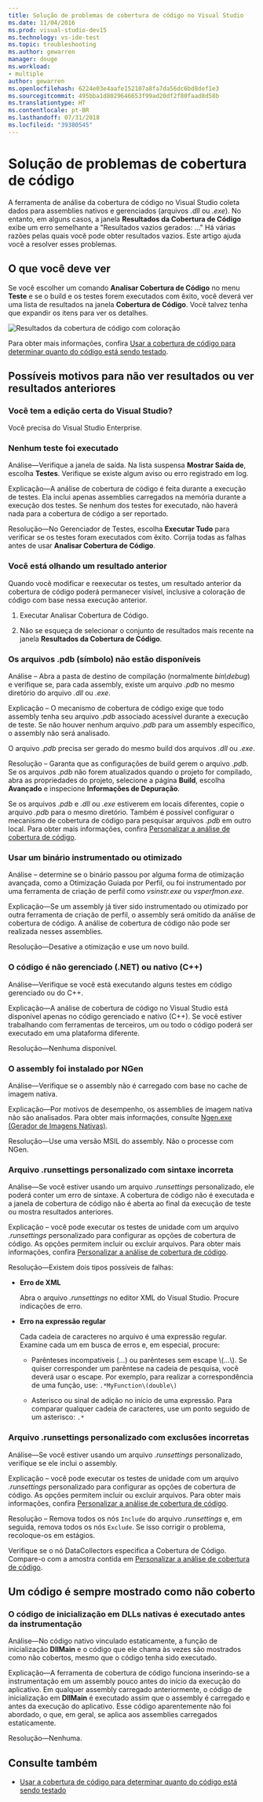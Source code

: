 ```yaml
---
title: Solução de problemas de cobertura de código no Visual Studio
ms.date: 11/04/2016
ms.prod: visual-studio-dev15
ms.technology: vs-ide-test
ms.topic: troubleshooting
ms.author: gewarren
manager: douge
ms.workload:
- multiple
author: gewarren
ms.openlocfilehash: 6224e03e4aafe152107a8fa7da56dc6bd8def1e3
ms.sourcegitcommit: 495bba1d8029646653f99ad20df2f80faad8d58b
ms.translationtype: HT
ms.contentlocale: pt-BR
ms.lasthandoff: 07/31/2018
ms.locfileid: "39380545"
---
```

# <a name="troubleshoot-code-coverage"></a>Solução de problemas de cobertura de código

A ferramenta de análise da cobertura de código no Visual Studio coleta dados para assemblies nativos e gerenciados (arquivos *.dll* ou *.exe*). No entanto, em alguns casos, a janela **Resultados da Cobertura de Código** exibe um erro semelhante a "Resultados vazios gerados: ..." Há várias razões pelas quais você pode obter resultados vazios. Este artigo ajuda você a resolver esses problemas.

## <a name="what-you-should-see"></a>O que você deve ver

Se você escolher um comando **Analisar Cobertura de Código** no menu **Teste** e se o build e os testes forem executados com êxito, você deverá ver uma lista de resultados na janela **Cobertura de Código**. Você talvez tenha que expandir os itens para ver os detalhes.

![Resultados da cobertura de código com coloração](../test/media/codecoverage1.png)

Para obter mais informações, confira [Usar a cobertura de código para determinar quanto do código está sendo testado](../test/using-code-coverage-to-determine-how-much-code-is-being-tested.md).

## <a name="possible-reasons-for-seeing-no-results-or-old-results"></a>Possíveis motivos para não ver resultados ou ver resultados anteriores

### <a name="do-you-have-the-right-edition-of-visual-studio"></a>Você tem a edição certa do Visual Studio?
 Você precisa do Visual Studio Enterprise.

### <a name="no-tests-were-executed"></a>Nenhum teste foi executado

Análise&mdash;Verifique a janela de saída. Na lista suspensa **Mostrar Saída de**, escolha **Testes**. Verifique se existe algum aviso ou erro registrado em log.

Explicação&mdash;A análise de cobertura de código é feita durante a execução de testes. Ela inclui apenas assemblies carregados na memória durante a execução dos testes. Se nenhum dos testes for executado, não haverá nada para a cobertura de código a ser reportado.

Resolução&mdash;No Gerenciador de Testes, escolha **Executar Tudo** para verificar se os testes foram executados com êxito. Corrija todas as falhas antes de usar **Analisar Cobertura de Código**.

### <a name="youre-looking-at-a-previous-result"></a>Você está olhando um resultado anterior

Quando você modificar e reexecutar os testes, um resultado anterior da cobertura de código poderá permanecer visível, inclusive a coloração de código com base nessa execução anterior.

1.  Executar Analisar Cobertura de Código.

2.  Não se esqueça de selecionar o conjunto de resultados mais recente na janela **Resultados da Cobertura de Código**.

### <a name="pdb-symbol-files-are-unavailable"></a>Os arquivos .pdb (símbolo) não estão disponíveis

Análise – Abra a pasta de destino de compilação (normalmente *bin\debug*) e verifique se, para cada assembly, existe um arquivo *.pdb* no mesmo diretório do arquivo *.dll* ou *.exe*.

Explicação – O mecanismo de cobertura de código exige que todo assembly tenha seu arquivo *.pdb* associado acessível durante a execução de teste. Se não houver nenhum arquivo *.pdb* para um assembly específico, o assembly não será analisado.

O arquivo *.pdb* precisa ser gerado do mesmo build dos arquivos *.dll* ou *.exe*.

Resolução – Garanta que as configurações de build gerem o arquivo *.pdb*. Se os arquivos *.pdb* não forem atualizados quando o projeto for compilado, abra as propriedades do projeto, selecione a página **Build**, escolha **Avançado** e inspecione **Informações de Depuração**.

Se os arquivos *.pdb* e *.dll* ou *.exe* estiverem em locais diferentes, copie o arquivo *.pdb* para o mesmo diretório. Também é possível configurar o mecanismo de cobertura de código para pesquisar arquivos *.pdb* em outro local. Para obter mais informações, confira [Personalizar a análise de cobertura de código](../test/customizing-code-coverage-analysis.md).

### <a name="use-an-instrumented-or-optimized-binary"></a>Usar um binário instrumentado ou otimizado

Análise – determine se o binário passou por alguma forma de otimização avançada, como a Otimização Guiada por Perfil, ou foi instrumentado por uma ferramenta de criação de perfil como *vsinstr.exe* ou *vsperfmon.exe*.

Explicação&mdash;Se um assembly já tiver sido instrumentado ou otimizado por outra ferramenta de criação de perfil, o assembly será omitido da análise de cobertura de código. A análise de cobertura de código não pode ser realizada nesses assemblies.

Resolução&mdash;Desative a otimização e use um novo build.

### <a name="code-is-not-managed-net-or-native-c-code"></a>O código é não gerenciado (.NET) ou nativo (C++)

Análise&mdash;Verifique se você está executando alguns testes em código gerenciado ou do C++.

Explicação&mdash;A análise de cobertura de código no Visual Studio está disponível apenas no código gerenciado e nativo (C++). Se você estiver trabalhando com ferramentas de terceiros, um ou todo o código poderá ser executado em uma plataforma diferente.

Resolução&mdash;Nenhuma disponível.

### <a name="assembly-has-been-installed-by-ngen"></a>O assembly foi instalado por NGen

Análise&mdash;Verifique se o assembly não é carregado com base no cache de imagem nativa.

Explicação&mdash;Por motivos de desempenho, os assemblies de imagem nativa não são analisados. Para obter mais informações, consulte [Ngen.exe (Gerador de Imagens Nativas)](/dotnet/framework/tools/ngen-exe-native-image-generator).

Resolução&mdash;Use uma versão MSIL do assembly. Não o processe com NGen.

### <a name="custom-runsettings-file-with-bad-syntax"></a>Arquivo .runsettings personalizado com sintaxe incorreta

Análise&mdash;Se você estiver usando um arquivo *.runsettings* personalizado, ele poderá conter um erro de sintaxe. A cobertura de código não é executada e a janela de cobertura de código não é aberta ao final da execução de teste ou mostra resultados anteriores.

Explicação – você pode executar os testes de unidade com um arquivo *.runsettings* personalizado para configurar as opções de cobertura de código. As opções permitem incluir ou excluir arquivos. Para obter mais informações, confira [Personalizar a análise de cobertura de código](../test/customizing-code-coverage-analysis.md).

Resolução&mdash;Existem dois tipos possíveis de falhas:

-   **Erro de XML**

     Abra o arquivo *.runsettings* no editor XML do Visual Studio. Procure indicações de erro.

-   **Erro na expressão regular**

     Cada cadeia de caracteres no arquivo é uma expressão regular. Examine cada um em busca de erros e, em especial, procure:

    -   Parênteses incompatíveis (...) ou parênteses sem escape \\(…\\). Se quiser corresponder um parêntese na cadeia de pesquisa, você deverá usar o escape. Por exemplo, para realizar a correspondência de uma função, use: `.*MyFunction\(double\)`

    -   Asterisco ou sinal de adição no início de uma expressão. Para comparar qualquer cadeia de caracteres, use um ponto seguido de um asterisco: `.*`

### <a name="custom-runsettings-file-with-incorrect-exclusions"></a>Arquivo .runsettings personalizado com exclusões incorretas

Análise&mdash;Se você estiver usando um arquivo *.runsettings* personalizado, verifique se ele inclui o assembly.

Explicação – você pode executar os testes de unidade com um arquivo *.runsettings* personalizado para configurar as opções de cobertura de código. As opções permitem incluir ou excluir arquivos. Para obter mais informações, confira [Personalizar a análise de cobertura de código](../test/customizing-code-coverage-analysis.md).

Resolução – Remova todos os nós `Include` do arquivo *.runsettings* e, em seguida, remova todos os nós `Exclude`. Se isso corrigir o problema, recoloque-os em estágios.

Verifique se o nó DataCollectors especifica a Cobertura de Código. Compare-o com a amostra contida em [Personalizar a análise de cobertura de código](../test/customizing-code-coverage-analysis.md).

## <a name="some-code-is-always-shown-as-not-covered"></a>Um código é sempre mostrado como não coberto

### <a name="initialization-code-in-native-dlls-is-executed-before-instrumentation"></a>O código de inicialização em DLLs nativas é executado antes da instrumentação

Análise&mdash;No código nativo vinculado estaticamente, a função de inicialização **DllMain** e o código que ele chama às vezes são mostrados como não cobertos, mesmo que o código tenha sido executado.

Explicação&mdash;A ferramenta de cobertura de código funciona inserindo-se a instrumentação em um assembly pouco antes do início da execução do aplicativo. Em qualquer assembly carregado anteriormente, o código de inicialização em **DllMain** é executado assim que o assembly é carregado e antes da execução do aplicativo. Esse código aparentemente não foi abordado, o que, em geral, se aplica aos assemblies carregados estaticamente.

Resolução&mdash;Nenhuma.

## <a name="see-also"></a>Consulte também

- [Usar a cobertura de código para determinar quanto do código está sendo testado](../test/using-code-coverage-to-determine-how-much-code-is-being-tested.md)